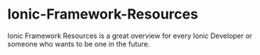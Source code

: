 # Ionic-Framework-Resources
Ionic Framework Resources is a great overview for every Ionic Developer or someone who wants to be one in the future.
